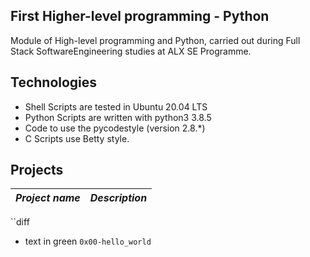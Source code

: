 First Higher-level programming - Python
---
Module of High-level programming and Python, carried out during Full Stack SoftwareEngineering studies at ALX SE Programme.

Technologies
---
* Shell Scripts are tested in Ubuntu 20.04 LTS
* Python Scripts are written with python3 3.8.5
* Code to use the pycodestyle (version 2.8.*)
* C Scripts use Betty style.

Projects
---

*Project name*              |         *Description*
----------------------------|-------------------------
``diff
+ text in green
`0x00-hello_world`
```                          | It aims to learn about variables, basics commands (print) and handle strings with **Python**
